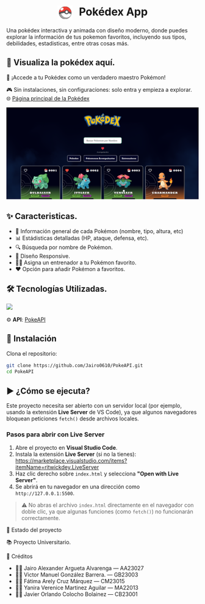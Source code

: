 <h1 align="center" >
  <img src="https://raw.githubusercontent.com/Jairo0610/PokeAPI/refs/heads/main/Recursos/pokeballNumeracion.svg" alt="Icono" width="40" style="vertical-align: middle; margin-right: 10px;">
  Pokédex App
</h1>

Una pokédex interactiva y animada con diseño moderno, donde puedes explorar la información de tus pokemon favoritos, incluyendo sus tipos, debilidades, estadisticas, entre otras cosas más.

## 📘 Visualiza la pokédex aquí.
👾 ¡Accede a tu Pokédex como un verdadero maestro Pokémon!

🎮 Sin instalaciones, sin configuraciones: solo entra y empieza a explorar. <br>
🌐 [Página principal de la Pokédex](https://jairo0610.github.io/PokeAPI/)

<img src="https://raw.githubusercontent.com/Jairo0610/PokeAPI/refs/heads/main/Recursos/demo1.png">

## ✨ Caracteristicas.

- 🐾 Información general de cada Pokémon (nombre, tipo, altura, etc)
- 📊 Estádisticas detalladas (HP, ataque, defensa, etc).
- 🔍 Búsqueda por nombre de Pokémon.
- 📱 Diseño Responsive.
- 🧑‍🏫 Asigna un entrenador a tu Pokémon favorito.
- ❤️ Opción para añadir Pokémon a favoritos.

## 🛠️ Tecnologías Utilizadas.
<img src="https://skillicons.dev/icons?i=css,javascript,html,vscode,git,github"/> 
<br>

⚙️ **API**: [PokeAPI](https://pokeapi.co/)


## 🧩 Instalación
Clona el repositorio:
   ```bash
  git clone https://github.com/Jairo0610/PokeAPI.git
  cd PokeAPI
  ```

## ▶️ ¿Cómo se ejecuta?
Este proyecto necesita ser abierto con un servidor local (por ejemplo, usando la extensión **Live Server** de VS Code), ya que algunos navegadores bloquean peticiones `fetch()` desde archivos locales.

### Pasos para abrir con Live Server

1. Abre el proyecto en **Visual Studio Code**.
2. Instala la extensión **Live Server** (si no la tienes):  
   https://marketplace.visualstudio.com/items?itemName=ritwickdey.LiveServer
3. Haz clic derecho sobre `index.html` y selecciona **"Open with Live Server"**.
4. Se abrirá en tu navegador en una dirección como `http://127.0.0.1:5500`.

> ⚠️ No abras el archivo `index.html` directamente en el navegador con doble clic, ya que algunas funciones (como `fetch()`) no funcionarán correctamente.

📌 Estado del proyecto

📚 Proyecto Universitario.

🙌 Créditos

-  👨‍💻  Jairo Alexander Argueta Alvarenga — AA23027
-  👨‍💻  Victor Manuel González Barrera. — GB23003
-  👨‍💻  Fátima Arely Cruz Márquez — CM23015
-  👨‍💻  Yanira Verenice Martinez Aguilar — MA22013
-  👨‍💻  Javier Orlando Colocho Bolainez —  CB23001
